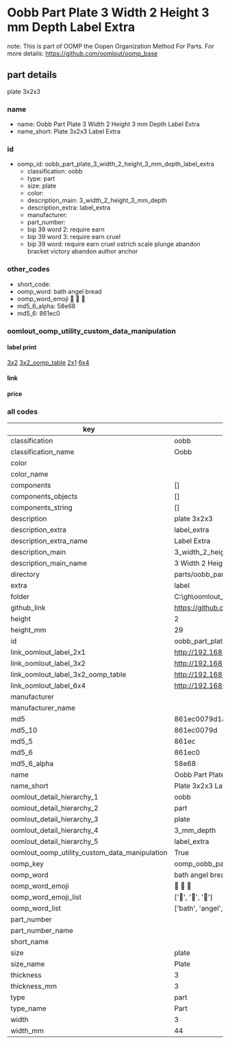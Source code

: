 # Oobb Part Plate 3 Width 2 Height 3 mm Depth Label Extra  

note: This is part of OOMP the Oopen Organization Method For Parts. For more details: https://github.com/oomlout/oomp_base

##  part details
  



plate 3x2x3



### name
* name: Oobb Part Plate 3 Width 2 Height 3 mm Depth Label Extra
* name_short: Plate 3x2x3 Label Extra
### id
* oomp_id: oobb_part_plate_3_width_2_height_3_mm_depth_label_extra
  * classification: oobb
  * type: part
  * size: plate
  * color: 
  * description_main: 3_width_2_height_3_mm_depth
  * description_extra: label_extra
  * manufacturer: 
  * part_number: 
  * bip 39 word 2: require earn
  * bip 39 word 3: require earn cruel
  * bip 39 word: require earn cruel ostrich scale plunge abandon bracket victory abandon author anchor

### other_codes
* short_code: 
* oomp_word: bath angel bread
* oomp_word_emoji :bath: :angel: :bread:
* md5_6_alpha: 58e68
* md5_6: 861ec0






### oomlout_oomp_utility_custom_data_manipulation
#### label print
[3x2](http://192.168.1.245:1112/?label=oomp%2058e68)
[3x2_oomp_table](http://192.168.1.108:1112/?label=oomp%2058e68)
[2x1](http://192.168.1.242:1112/?label=oomp%2058e68)
[6x4](http://192.168.1.55:1112/?label=oomp%2058e68)    

#### link

                              

#### price







### all codes 
| key | value |  
| --- | --- |  
| classification | oobb |  
| classification_name | Oobb |  
| color |  |  
| color_name |  |  
| components | [] |  
| components_objects | [] |  
| components_string | [] |  
| description | plate 3x2x3 |  
| description_extra | label_extra |  
| description_extra_name | Label Extra |  
| description_main | 3_width_2_height_3_mm_depth |  
| description_main_name | 3 Width 2 Height 3 mm Depth |  
| directory | parts/oobb_part_plate_3_width_2_height_3_mm_depth_label_extra |  
| extra | label |  
| folder | C:\gh\oomlout_oobb_version_4_generated_parts\things\oobb_part_plate_3_width_2_height_3_mm_depth_label_extra |  
| github_link | https://github.com/oomlout/oomlout_oomp_part_src/tree/main/parts/oobb_part_plate_3_width_2_height_3_mm_depth_label_extra |  
| height | 2 |  
| height_mm | 29 |  
| id | oobb_part_plate_3_width_2_height_3_mm_depth_label_extra |  
| link_oomlout_label_2x1 | http://192.168.1.242:1112/?label=oomp%2058e68 |  
| link_oomlout_label_3x2 | http://192.168.1.245:1112/?label=oomp%2058e68 |  
| link_oomlout_label_3x2_oomp_table | http://192.168.1.108:1112/?label=oomp%2058e68 |  
| link_oomlout_label_6x4 | http://192.168.1.55:1112/?label=oomp%2058e68 |  
| manufacturer |  |  
| manufacturer_name |  |  
| md5 | 861ec0079d1ac0029be009ce691155b8 |  
| md5_10 | 861ec0079d |  
| md5_5 | 861ec |  
| md5_6 | 861ec0 |  
| md5_6_alpha | 58e68 |  
| name | Oobb Part Plate 3 Width 2 Height 3 mm Depth Label Extra |  
| name_short | Plate 3x2x3 Label Extra |  
| oomlout_detail_hierarchy_1 | oobb |  
| oomlout_detail_hierarchy_2 | part |  
| oomlout_detail_hierarchy_3 | plate |  
| oomlout_detail_hierarchy_4 | 3_mm_depth |  
| oomlout_detail_hierarchy_5 | label_extra |  
| oomlout_oomp_utility_custom_data_manipulation | True |  
| oomp_key | oomp_oobb_part_plate_3_width_2_height_3_mm_depth_label_extra |  
| oomp_word | bath angel bread |  
| oomp_word_emoji | :bath: :angel: :bread: |  
| oomp_word_emoji_list | [':bath:', ':angel:', ':bread:'] |  
| oomp_word_list | ['bath', 'angel', 'bread'] |  
| part_number |  |  
| part_number_name |  |  
| short_name |  |  
| size | plate |  
| size_name | Plate |  
| thickness | 3 |  
| thickness_mm | 3 |  
| type | part |  
| type_name | Part |  
| width | 3 |  
| width_mm | 44 |  
